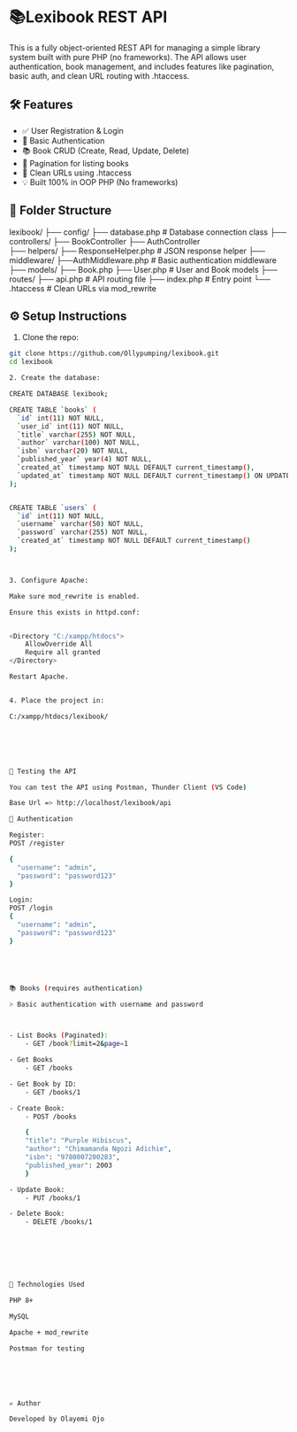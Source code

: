 # 📚Lexibook REST API

This is a fully object-oriented REST API for managing a simple library system built with pure PHP (no frameworks). The API allows user authentication, book management, and includes features like pagination, basic auth, and clean URL routing with .htaccess.



## 🛠 Features

- ✅ User Registration & Login
- 🔐 Basic Authentication
- 📚 Book CRUD (Create, Read, Update, Delete)
- 📄 Pagination for listing books
- 🧼 Clean URLs using .htaccess
- 💡 Built 100% in OOP PHP (No frameworks)



## 📁 Folder Structure

lexibook/ 
    ├── config/
            ├── database.php                # Database connection class 
    ├── controllers/
            ├── BookController
            ├── AuthController        
    ├── helpers/
            ├── ResponseHelper.php          # JSON response helper 
    ├── middleware/
            ├──AuthMiddleware.php           # Basic authentication middleware 
    ├── models/
            ├── Book.php
            ├── User.php                    # User and Book models 
    ├── routes/
            ├── api.php                     # API routing file 
    ├── index.php                           # Entry point 
    └── .htaccess                           # Clean URLs via mod_rewrite









## ⚙ Setup Instructions 

1. Clone the repo:

```bash
git clone https://github.com/Ollypumping/lexibook.git
cd lexibook

2. Create the database:

CREATE DATABASE lexibook;

CREATE TABLE `books` (
  `id` int(11) NOT NULL,
  `user_id` int(11) NOT NULL,
  `title` varchar(255) NOT NULL,
  `author` varchar(100) NOT NULL,
  `isbn` varchar(20) NOT NULL,
  `published_year` year(4) NOT NULL,
  `created_at` timestamp NOT NULL DEFAULT current_timestamp(),
  `updated_at` timestamp NOT NULL DEFAULT current_timestamp() ON UPDATE current_timestamp()
);


CREATE TABLE `users` (
  `id` int(11) NOT NULL,
  `username` varchar(50) NOT NULL,
  `password` varchar(255) NOT NULL,
  `created_at` timestamp NOT NULL DEFAULT current_timestamp()
);



3. Configure Apache:

Make sure mod_rewrite is enabled.

Ensure this exists in httpd.conf:


<Directory "C:/xampp/htdocs">
    AllowOverride All
    Require all granted
</Directory>

Restart Apache.


4. Place the project in:

C:/xampp/htdocs/lexibook/






🧪 Testing the API

You can test the API using Postman, Thunder Client (VS Code)

Base Url => http://localhost/lexibook/api

🔐 Authentication

Register:
POST /register

{
  "username": "admin",
  "password": "password123"
}

Login:
POST /login
{
  "username": "admin",
  "password": "password123"
}





📚 Books (requires authentication)

> Basic authentication with username and password



- List Books (Paginated):
    - GET /book?limit=2&page=1

- Get Books
    - GET /books

- Get Book by ID:
    - GET /books/1

- Create Book:
    - POST /books

    {
    "title": "Purple Hibiscus",
    "author": "Chimamanda Ngozi Adichie",
    "isbn": "9780007200283",
    "published_year": 2003
    }

- Update Book:
    - PUT /books/1

- Delete Book:
    - DELETE /books/1







🚀 Technologies Used

PHP 8+

MySQL

Apache + mod_rewrite

Postman for testing






✍ Author

Developed by Olayemi Ojo


